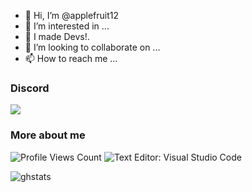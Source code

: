 - 👋 Hi, I’m @applefruit12
- 👀 I’m interested in ...
- 🌱 I made Devs!.
- 💞️ I’m looking to collaborate on ...
- 📫 How to reach me ... 

### Discord
<img src="https://discord.c99.nl/widget/theme-4/538173290557210636.png"/>

### More about me
<img src="https://komarev.com/ghpvc/?username=Kian738" alt="Profile Views Count"> ![Text Editor: Visual Studio Code](https://img.shields.io/badge/Text%20Editor-Visual%20Studio%20Code-blue)

![ghstats](https://github-readme-stats.vercel.app/api?username=Kian738&theme=dark&show_icons=true)
<!--![ghstats](https://github-readme-stats.vercel.app/api?username=Kian738&show_icons=true&theme=dark&locale=e)-->
